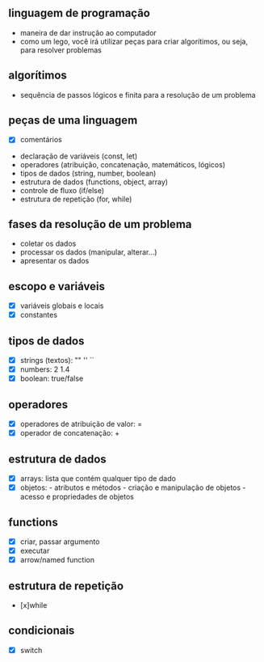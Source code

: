 ## linguagem de programação
- maneira de dar instrução ao computador 
- como um lego, você irá utilizar peças para criar algorítimos, ou seja, para resolver problemas

## algorítimos
- sequência de passos lógicos e finita para a resolução de um problema 

## peças de uma linguagem
- [x] comentários 
- declaração de variáveis (const, let)
- operadores (atribuição, concatenação, matemáticos, lógicos)
- tipos de dados (string, number, boolean)
- estrutura de dados (functions, object, array)
- controle de fluxo (if/else)
- estrutura de repetição (for, while)

## fases da resolução de um problema 
- coletar os dados 
- processar os dados (manipular, alterar...)
- apresentar os dados

## escopo e variáveis
- [x] variáveis globais e locais
- [x] constantes 

## tipos de dados
- [x] strings (textos): "" '' `` 
- [x] numbers: 2 1.4 
- [x] boolean: true/false

## operadores
- [x] operadores de atribuição de valor: =
- [x] operador de concatenação: + 

## estrutura de dados
- [x] arrays: lista que contém qualquer tipo de dado 
- [x] objetos: - atributos e métodos 
               - criação e manipulação de objetos
               - acesso e propriedades de objetos 
 
## functions
- [x] criar, passar argumento 
- [x] executar
- [x] arrow/named function 

## estrutura de repetição
- [x]while

## condicionais
- [x] switch